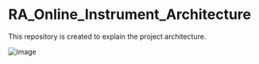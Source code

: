 # RA_Online_Instrument_Architecture
This repository is created to explain the project architecture. 

![image](https://github.com/user-attachments/assets/78b8c4d7-b6e8-41d3-9787-1938c8e74b8a)
